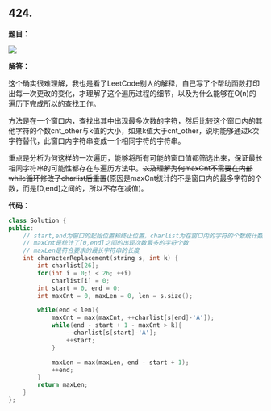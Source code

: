 ## 424. 

**题目：**

![](http://p9zl5r4hu.bkt.clouddn.com/2018-10-01_28leet_424.png)

**解答：**

这个确实很难理解，我也是看了LeetCode别人的解释，自己写了个帮助函数打印出每一次更改的变化，才理解了这个遍历过程的细节，以及为什么能够在O(n)的遍历下完成所以的查找工作。

方法是在一个窗口内，查找出其中出现最多次数的字符，然后比较这个窗口内的其他字符的个数cnt_other与k值的大小，如果k值大于cnt_other，说明能够通过k次字符替代，此窗口内字符串变成一个相同字符的字符串。

重点是分析为何这样的一次遍历，能够将所有可能的窗口值都筛选出来，保证最长相同字符串的可能性都存在与遍历方法中。~~以及理解为何maxCnt不需要在内部while循环修改了charlist后重置~~(原因是maxCnt统计的不是窗口内的最多字符的个数，而是[0,end]之间的，所以不存在减值)。

**代码：**

```cpp
class Solution {
public:
    // start,end为窗口的起始位置和终止位置，charlist为在窗口内的字符的个数统计数组
    // maxCnt是统计了[0,end]之间的出现次数最多的字符个数
    // maxLen是符合要求的最长字符串的长度
    int characterReplacement(string s, int k) {
        int charlist[26];
        for(int i = 0;i < 26; ++i)
            charlist[i] = 0;
        int start = 0, end = 0;
        int maxCnt = 0, maxLen = 0, len = s.size();

        while(end < len){
            maxCnt = max(maxCnt, ++charlist[s[end]-'A']);
            while(end - start + 1 - maxCnt > k){
                --charlist[s[start]-'A'];
                ++start;
            }

            maxLen = max(maxLen, end - start + 1);
            ++end;
        }
        return maxLen;
    }
};
```

